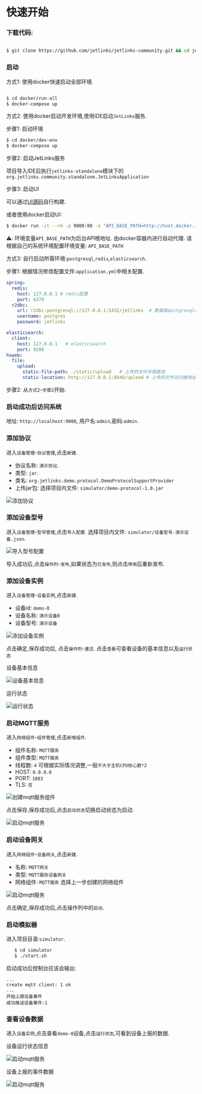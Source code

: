 # 快速开始

### 下载代码:

```bash

$ git clone https://github.com/jetlinks/jetlinks-community.git && cd jetlinks-community

```

### 启动

方式1: 使用docker快速启动全部环境.
```bash

$ cd docker/run-all
$ docker-compose up

```

方式2: 使用docker启动开发环境,使用IDE启动`JetLinks`服务.

步骤1: 启动环境

```bash
$ cd docker/dev-env
$ docker-compose up
```

步骤2: 启动JetLinks服务

项目导入IDE后执行`jetlinks-standalone`模块下的`org.jetlinks.community.standalone.JetLinksApplication`

步骤3: 启动UI

可以通过[UI源码](https://github.com/jetlinks/jetlinks-ui-antd)自行构建.

或者使用docker启动UI:

```bash
$ docker run -it --rm -p 9000:80 -e "API_BASE_PATH=http://host.docker.internal:8848/" registry.cn-shenzhen.aliyuncs.com/jetlinks/jetlinks-ui-antd
```

⚠️: 环境变量`API_BASE_PATH`为后台API根地址. 由docker容器内进行自动代理. 请根据自己的系统环境配置环境变量: `API_BASE_PATH`
 
 
方式3: 自行启动所需环境:`postgresql`,`redis`,`elasticsearch`.

步骤1: 根据情况修改配置文件:`application.yml`中相关配置.

```yaml
spring:
  redis:
    host: 127.0.0.1 # redis配置
    port: 6379
  r2dbc:
    url: r2dbc:postgresql://127.0.0.1:5432/jetlinks  # 数据库postgresql数据库配置
    username: postgres
    password: jetlinks

elasticsearch:
  client:
    host: 127.0.0.1   # elasticsearch
    port: 9200
hsweb:
  file:
    upload:
      static-file-path: ./static/upload   # 上传的文件存储路径
      static-location: http://127.0.0.1:8848/upload # 上传的文件访问根地址

```

步骤2: 从`方式2`-`步骤2`开始.


### 启动成功后访问系统

地址: `http://localhost:9000`, 用户名:`admin`,密码:`admin`.

### 添加协议

进入`设备管理`-`协议管理`,点击`新建`.

- 协议名称: `演示协议`.
- 类型: `jar`.
- 类名: `org.jetlinks.demo.protocol.DemoProtocolSupportProvider`
- 上传jar包: 选择项目内文件: `simulator/demo-protocol-1.0.jar`

![添加协议](./quick-start-images/create-protocol.png)

### 添加设备型号

进入`设备管理`-`型号管理`,点击`导入配置`. 选择项目内文件: `simulator/设备型号-演示设备.json`.

![导入型号配置](./quick-start-images/import-product-properties.png)

导入成功后,点击`操作列`-`发布`,如果状态为`已发布`,则点击`停用`后重新发布.


### 添加设备实例

进入`设备管理`-`设备实例`,点击`新建`.

- 设备id: `demo-0`
- 设备名称: `演示设备0`
- 设备型号: `演示设备`

![添加设备实例](./quick-start-images/new-device-instance.png)

点击确定,保存成功后, 点击`操作列`-`激活`. 点击`查看`可查看设备的基本信息以及`运行状态`

设备基本信息

![设备基本信息](./quick-start-images/device-instance-general-info.png)

运行状态

![运行状态](./quick-start-images/device-instance-run-info.png)


### 启动MQTT服务

进入`网络组件`-`组件管理`,点击`新增组件`.

- 组件名称: `MQTT服务`
- 组件类型: `MQTT服务`
- 线程数: `4` 可根据实际情况调整,一般`不大于主机CPU核心数*2`
- HOST: `0.0.0.0`
- PORT: `1883`
- TLS: `否`

![创建mqtt服务组件](./quick-start-images/create-mqtt-server.png)

点击保存,保存成功后,点击`启动状态`切换启动状态为启动.

![启动mqtt服务](./quick-start-images/mqtt-server-started.png)

### 启动设备网关

进入`网络组件`-`设备网关`,点击`新建`.

- 名称: `MQTT网关`
- 类型: `MQTT服务设备网关`
- 网络组件: `MQTT服务` 选择上一步创建的网络组件

![启动mqtt服务](./quick-start-images/create-mqtt-server-gateway.png)

点击确定,保存成功后,点击操作列中的`启动`.

### 启动模拟器

进入项目目录:`simulator`.

```bash
   $ cd simulator
   $ ./start.sh
```

启动成功后控制台应该会输出:

```text
...
create mqtt client: 1 ok
...
开始上报设备事件
成功推送设备事件:1

```

### 查看设备数据

进入`设备实例`,点击查看`demo-0`设备,点击`运行状态`,可看到设备上报的数据.

设备运行状态信息

![启动mqtt服务](./quick-start-images/device-run-info.png)

设备上报的事件数据

![启动mqtt服务](./quick-start-images/device-event-info.png)
